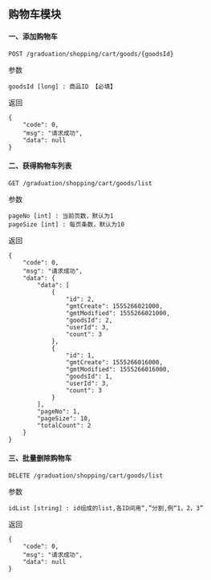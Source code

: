 
## 购物车模块

#### 一、添加购物车

    POST /graduation/shopping/cart/goods/{goodsId}
    
参数

    goodsId [long] : 商品ID 【必填】
    
返回

    {
        "code": 0,
        "msg": "请求成功",
        "data": null
    }
    
#### 二、获得购物车列表

    GET /graduation/shopping/cart/goods/list
    
参数

    pageNo [int] : 当前页数，默认为1
    pageSize [int] : 每页条数，默认为10
    
返回
    
    {
        "code": 0,
        "msg": "请求成功",
        "data": {
            "data": [
                {
                    "id": 2,
                    "gmtCreate": 1555266021000,
                    "gmtModified": 1555266021000,
                    "goodsId": 2,
                    "userId": 3,
                    "count": 3
                },
                {
                    "id": 1,
                    "gmtCreate": 1555266016000,
                    "gmtModified": 1555266016000,
                    "goodsId": 1,
                    "userId": 3,
                    "count": 3
                }
            ],
            "pageNo": 1,
            "pageSize": 10,
            "totalCount": 2
        }
    }
   
#### 三、批量删除购物车

    DELETE /graduation/shopping/cart/goods/list
    
参数

    idList [string] : id组成的list,各ID间用“,”分割,例“1，2，3”
    
返回 

    {
        "code": 0,
        "msg": "请求成功",
        "data": null
    }
    
